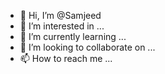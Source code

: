 - 👋 Hi, I’m @Samjeed
- 👀 I’m interested in ...
- 🌱 I’m currently learning ...
- 💞️ I’m looking to collaborate on ...
- 📫 How to reach me ...

<!---
Samjeed/Samjeed is a ✨ special ✨ repository because its `README.md` (this file) appears on your GitHub profile.
You can click the Preview link to take a look at your changes.
--->
